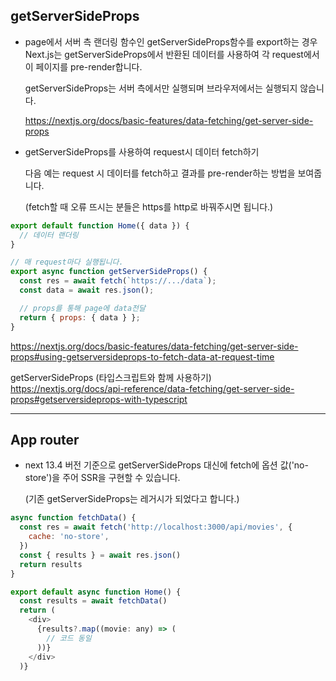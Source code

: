## getServerSideProps

- page에서 서버 측 랜더링 함수인 getServerSideProps함수를 export하는 경우 Next.js는 getServerSideProps에서 반환된 데이터를 사용하여 각 request에서 이 페이지를 pre-render합니다.

  getServerSideProps는 서버 측에서만 실행되며 브라우저에서는 실행되지 않습니다.

  https://nextjs.org/docs/basic-features/data-fetching/get-server-side-props

- getServerSideProps를 사용하여 request시 데이터 fetch하기

  다음 예는 request 시 데이터를 fetch하고 결과를 pre-render하는 방법을 보여줍니다.

  (fetch할 때 오류 뜨시는 분들은 https를 http로 바꿔주시면 됩니다.)

```js
export default function Home({ data }) {
  // 데이터 랜더링
}

// 매 request마다 실행됩니다.
export async function getServerSideProps() {
  const res = await fetch(`https://.../data`);
  const data = await res.json();

  // props를 통해 page에 data전달
  return { props: { data } };
}
```

https://nextjs.org/docs/basic-features/data-fetching/get-server-side-props#using-getserversideprops-to-fetch-data-at-request-time

getServerSideProps (타입스크립트와 함께 사용하기)
https://nextjs.org/docs/api-reference/data-fetching/get-server-side-props#getserversideprops-with-typescript

---

## App router

- next 13.4 버전 기준으로 getServerSideProps 대신에 fetch에 옵션 값('no-store')을 주어 SSR을 구현할 수 있습니다.

  (기존 getServerSideProps는 레거시가 되었다고 합니다.)

```js
async function fetchData() {
  const res = await fetch('http://localhost:3000/api/movies', {
    cache: 'no-store',
  })
  const { results } = await res.json()
  return results
}

export default async function Home() {
  const results = await fetchData()
  return (
    <div>
      {results?.map((movie: any) => (
        // 코드 동일
      ))}
    </div>
  )}
```
